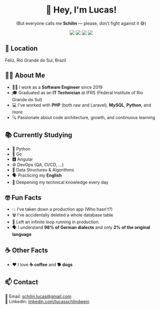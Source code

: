 <h1 align="center">👋 Hey, I'm Lucas!</h1>

<p align="center">
  (But everyone calls me <strong>Schilin</strong> — please, don't fight against it 😅)
</p>

<p align="center">
  <img src="https://img.shields.io/badge/-Python-3776AB?style=for-the-badge&logo=python&logoColor=white" />
  <img src="https://img.shields.io/badge/-Go-00ADD8?style=for-the-badge&logo=go&logoColor=white" />
  <img src="https://img.shields.io/badge/-PHP-777BB4?style=for-the-badge&logo=php&logoColor=white" />
  <img src="https://img.shields.io/badge/-Angular-DD0031?style=for-the-badge&logo=angular&logoColor=white" />
</p>

## 📍 Location
Feliz, Rio Grande do Sul, Brazil

## 👨‍💻 About Me
- 👨‍💻 I work as a **Software Engineer** since 2019
- 🎓 Graduated as an **IT Technician** at IFRS (Federal Institute of Rio Grande do Sul)
- 💻 I've worked with **PHP** (both raw and Laravel), **MySQL**, **Python**, and more
- 🔍 Passionate about code architecture, growth, and continuous learning

## 📚 Currently Studying
- 🐍 Python
- 🐹 Go
- 🅰️ Angular
- ⚙️ DevOps (QA, CI/CD, ...)
- 🧠 Data Structures & Algorithms
- 🗣 Practicing my **English**
- 📘 Deepening my technical knowledge every day

## 🤓 Fun Facts
- 💥 I’ve taken down a production app (Who hasn't?)
- 🗑️ I’ve accidentally deleted a whole database table
- 🔁 Left an infinite loop running in production.
- 🗣 I understand **98% of German dialects** and only **2% of the original language**

## ☕ Other Facts
- ❤️ I love **☕ coffee** and **🐕 dogs**

## 📫 Contact
📧 Email: schilin.lucas@gmail.com  
🔗 LinkedIn: [linkedin.com/lucasschlindwein](https://linkedin.com/lucasschlindwein)
